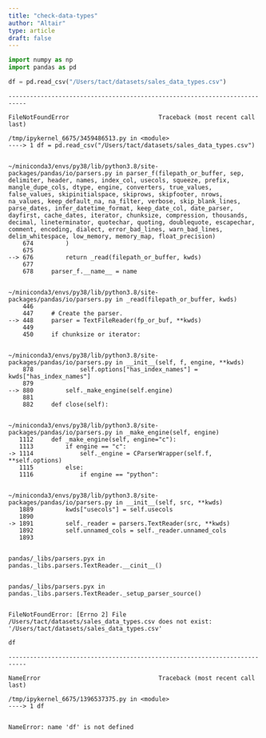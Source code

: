 ```yaml
---
title: "check-data-types"
author: "Altair"
type: article
draft: false
--- 
```


```python
import numpy as np
import pandas as pd
```


```python
df = pd.read_csv("/Users/tact/datasets/sales_data_types.csv")
```


    ---------------------------------------------------------------------------

    FileNotFoundError                         Traceback (most recent call last)

    /tmp/ipykernel_6675/3459486513.py in <module>
    ----> 1 df = pd.read_csv("/Users/tact/datasets/sales_data_types.csv")
    

    ~/miniconda3/envs/py38/lib/python3.8/site-packages/pandas/io/parsers.py in parser_f(filepath_or_buffer, sep, delimiter, header, names, index_col, usecols, squeeze, prefix, mangle_dupe_cols, dtype, engine, converters, true_values, false_values, skipinitialspace, skiprows, skipfooter, nrows, na_values, keep_default_na, na_filter, verbose, skip_blank_lines, parse_dates, infer_datetime_format, keep_date_col, date_parser, dayfirst, cache_dates, iterator, chunksize, compression, thousands, decimal, lineterminator, quotechar, quoting, doublequote, escapechar, comment, encoding, dialect, error_bad_lines, warn_bad_lines, delim_whitespace, low_memory, memory_map, float_precision)
        674         )
        675 
    --> 676         return _read(filepath_or_buffer, kwds)
        677 
        678     parser_f.__name__ = name


    ~/miniconda3/envs/py38/lib/python3.8/site-packages/pandas/io/parsers.py in _read(filepath_or_buffer, kwds)
        446 
        447     # Create the parser.
    --> 448     parser = TextFileReader(fp_or_buf, **kwds)
        449 
        450     if chunksize or iterator:


    ~/miniconda3/envs/py38/lib/python3.8/site-packages/pandas/io/parsers.py in __init__(self, f, engine, **kwds)
        878             self.options["has_index_names"] = kwds["has_index_names"]
        879 
    --> 880         self._make_engine(self.engine)
        881 
        882     def close(self):


    ~/miniconda3/envs/py38/lib/python3.8/site-packages/pandas/io/parsers.py in _make_engine(self, engine)
       1112     def _make_engine(self, engine="c"):
       1113         if engine == "c":
    -> 1114             self._engine = CParserWrapper(self.f, **self.options)
       1115         else:
       1116             if engine == "python":


    ~/miniconda3/envs/py38/lib/python3.8/site-packages/pandas/io/parsers.py in __init__(self, src, **kwds)
       1889         kwds["usecols"] = self.usecols
       1890 
    -> 1891         self._reader = parsers.TextReader(src, **kwds)
       1892         self.unnamed_cols = self._reader.unnamed_cols
       1893 


    pandas/_libs/parsers.pyx in pandas._libs.parsers.TextReader.__cinit__()


    pandas/_libs/parsers.pyx in pandas._libs.parsers.TextReader._setup_parser_source()


    FileNotFoundError: [Errno 2] File /Users/tact/datasets/sales_data_types.csv does not exist: '/Users/tact/datasets/sales_data_types.csv'



```python
df
```


    ---------------------------------------------------------------------------

    NameError                                 Traceback (most recent call last)

    /tmp/ipykernel_6675/1396537375.py in <module>
    ----> 1 df
    

    NameError: name 'df' is not defined



```python

```
